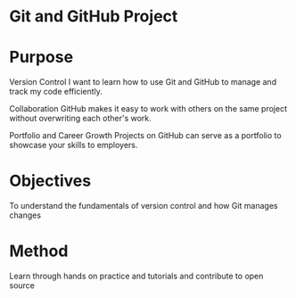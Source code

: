 # Git and GitHub Project

# Purpose
Version Control
I want to learn how to use Git and GitHub to manage and track my code efficiently.

Collaboration
GitHub makes it easy to work with others on the same project without overwriting each other's work.

Portfolio and Career Growth 
Projects on GitHub can serve as a portfolio to showcase your skills to employers.

# Objectives
To understand the fundamentals of version control and how Git manages changes

# Method
Learn through hands on practice and tutorials and contribute to open source
